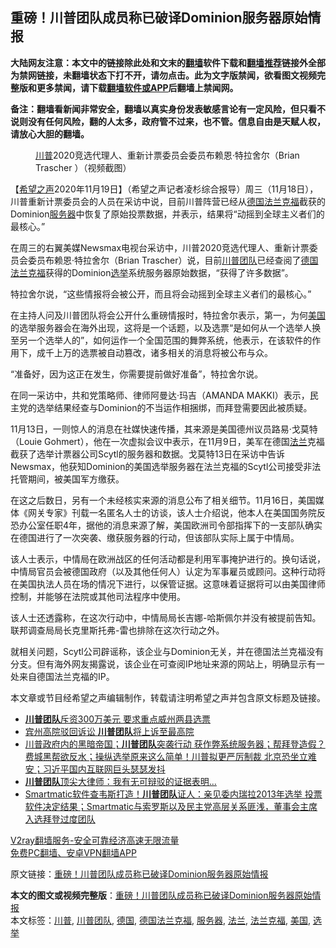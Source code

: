  <h2>重磅！川普团队成员称已破译Dominion服务器原始情报</h2> <p class="notice"><b>大陆网友注意：本文中的链接除此处和文末的<a href="https://github.com/bannedbook/fanqiang" >翻墙</a>软件下载和<a href="https://github.com/killgcd/justmysocks/blob/master/README.md">翻墙推荐</a>链接外全部为禁网链接，未翻墙状态下打不开，请勿点击。此为文字版禁闻，欲看图文视频完整版和更多禁闻，请下载<a href="https://github.com/bannedbook/fanqiang">翻墙软件或APP</a>后翻墙上禁闻网。</p><p>备注：翻墙看新闻非常安全，翻墙以真实身份发表敏感言论有一定风险，但只看不说则没有任何风险，翻的人太多，政府管不过来，也不管。信息自由是天赋人权，请放心大胆的翻墙。</b></p>  <div class="entry"> <figure><figcaption><a href="https://www.bannedbook.org/bnews/tag/%e5%b7%9d%e6%99%ae/" class="st_tag internal_tag" rel="tag" title="标签 川普 下的日志">川普</a>2020竞选代理人、重新计票委员会委员布赖恩·特拉舍尔（Brian Trascher ）（视频截图）</figcaption></figure> <p>【<span class='wp_keywordlink_affiliate'><a href="https://www.soundofhope.org" title="希望之声" target="_blank">希望之声</a></span>2020年11月19日】（希望之声记者凌杉综合报导）周三（11月18日），川普重新计票委员会的人员在采访中说，目前川普阵营已经从<a href="https://www.bannedbook.org/bnews/tag/%E5%BE%B7%E5%9B%BD%E6%B3%95%E5%85%B0%E5%85%8B%E7%A6%8F/" class="st_tag internal_tag" rel="tag" title="标签 德国法兰克福 下的日志">德国法兰克福</a>截获的Dominion<a href="https://www.bannedbook.org/bnews/tag/%E6%9C%8D%E5%8A%A1%E5%99%A8/" class="st_tag internal_tag" rel="tag" title="标签 服务器 下的日志">服务器</a>中恢复了原始投票数据，并表示，结果将“动摇到全球主义者们的最核心。”</p> <p>在周三的右翼美媒Newsmax电视台采访中，川普2020竞选代理人、重新计票委员会委员布赖恩·特拉舍尔（Brian Trascher）说，目前<a href="https://www.bannedbook.org/bnews/tag/%e5%b7%9d%e6%99%ae%e5%9b%a2%e9%98%9f/" class="st_tag internal_tag" rel="tag" title="标签 川普团队 下的日志">川普团队</a>已经查阅了<a href="https://www.bannedbook.org/bnews/tag/%e5%be%b7%e5%9b%bd/" class="st_tag internal_tag" rel="tag" title="标签 德国 下的日志">德国</a><a href="https://www.bannedbook.org/bnews/tag/%E6%B3%95%E5%85%B0%E5%85%8B%E7%A6%8F/" class="st_tag internal_tag" rel="tag" title="标签 法兰克福 下的日志">法兰克福</a>获得的Dominion<a href="https://www.bannedbook.org/bnews/tag/%e9%80%89%e4%b8%be/" class="st_tag internal_tag" rel="tag" title="标签 选举 下的日志">选举</a>系统服务器原始数据，“获得了许多数据”。</p> <p>特拉舍尔说，“这些情报将会被公开，而且将会动摇到全球主义者们的最核心。”</p>  <p>在主持人问及川普团队将会公开什么重磅情报时，特拉舍尔表示，第一，为何<a href="https://www.bannedbook.org/bnews/tag/%e7%be%8e%e5%9b%bd/" class="st_tag internal_tag" rel="tag" title="标签 美国 下的日志">美国</a>的选举服务器会在海外出现，这将是一个话题，以及选票“是如何从一个选举人换至另一个选举人的”，如何运作一个全国范围的舞弊系统，他表示，在该软件的作用下，成千上万的选票被自动篡改，诸多相关的消息将被公布与众。</p> <p>“准备好，因为这正在发生，你需要提前做好准备”，特拉舍尔说。</p> <p></p>  <p>在同一采访中，共和党策略师、律师阿曼达·玛吉（AMANDA MAKKI）表示，民主党的选举结果经查与Dominion的不当运作相捆绑，而拜登需要因此被质疑。</p> <p>11月13日，一则惊人的消息在社媒快速传播，其来源是美国德州议员路易·戈莫特（Louie Gohmert），他在一次虚拟会议中表示，在11月9日，美军在德国<a href="https://www.bannedbook.org/bnews/tag/%E6%B3%95%E5%85%B0/" class="st_tag internal_tag" rel="tag" title="标签 法兰 下的日志">法兰</a>克福截获了选举计票器公司Scytl的服务器和数据。戈莫特13日在采访中告诉Newsmax，他获知Dominion的美国选举服务器在法兰克福的Scytl公司接受非法托管期间，被美国军方缴获。</p> <p>在这之后数日，另有一个未经核实来源的消息公布了相关细节。11月16日，美国媒体《网关专家》刊载一名匿名人士的访谈，该人士介绍说，他本人在美国国务院反恐办公室任职4年，据他的消息来源了解，美国欧洲司令部指挥下的一支部队确实在德国进行了一次突袭、缴获服务器的行动，但该部队实际上属于中情局。</p>  <p>该人士表示，中情局在欧洲战区的任何活动都是利用军事掩护进行的。换句话说，中情局官员会被德国政府（以及其他任何人）认定为军事雇员或顾问。这种行动将在美国执法人员在场的情况下进行，以保管证据。这意味着证据将可以由美国律师控制，并能够在法院或其他司法程序中使用。</p> <p>该人士还透露称，在这次行动中，中情局局长吉娜-哈斯佩尔并没有被提前告知。联邦调查局局长克里斯托弗-雷也排除在这次行动之外。</p> <p>就相关问题，Scytl公司辟谣称，该企业与Dominion无关，并在德国法兰克福没有分支。但有海外网友揭露说，该企业在可查阅IP地址来源的网站上，明确显示有一处来自德国法兰克福的IP。</p>  <p>本文章或节目经希望之声编辑制作，转载请注明希望之声并包含原文标题及链接。</p> <ul class='op-related-articles' title='相关阅读'> <li><a href='https://www.bannedbook.org/bnews/topimagenews/20201119/1433282.html' target='_blank'><b>川普团队</b>斥资300万美元 要求重点威州两县选票</a></li> <li><a href='https://www.bannedbook.org/bnews/bannedvideo/20201119/1433209.html' target='_blank'>宾州高院驳回诉讼 <b>川普团队</b>将上诉至最高院</a></li> <li><a href='https://www.bannedbook.org/bnews/bannedvideo/20201118/1433036.html' target='_blank'>川普政府内的黑暗帝国；<b>川普团队</b>突袭行动 获作弊系统服务器；帮拜登造假？费城黑帮欲反水；操纵选举原来这么简单！川普拟更严厉制裁 北京恐坐立难安；习近平国内互联网巨头瑟瑟发抖</a></li> <li><a href='https://www.bannedbook.org/bnews/topimagenews/20201118/1432930.html' target='_blank'><b>川普团队</b>顶尖大律师：我有无可辩驳的证据表明...</a></li> <li><a href='https://www.bannedbook.org/bnews/bannedvideo/20201118/1432926.html' target='_blank'>Smartmatic软件查韦斯打造！<b>川普团队</b>证人：亲见委内瑞拉2013年选举 投票软件决定结果；Smartmatic与索罗斯以及民主党高层关系匪浅，董事会主席入选拜登过度团队</a></li> </ul> <p class="texttj"> <a href="https://www.bannedbook.org/forum23/topic22702.html" target="_blank">V2ray翻墙服务-安全可靠经济高速无限流量</a><br/> <a href="https://github.com/bannedbook/fanqiang/wiki/%E7%A6%81%E9%97%BB%E7%BD%91%E5%AE%89%E5%8D%93%E7%BF%BB%E5%A2%99%E6%96%B0%E9%97%BBAPP" target="_blank">免费PC翻墙、安卓VPN翻墙APP</a></p><p>原文链接：<a class="src_link"  href="https://www.soundofhope.org/post/444502" target="_blank">重磅！川普团队成员称已破译Dominion服务器原始情报</a></p><a name='sharetosocial'></a>       <div><b>本文的图文或视频完整版</b>：<a href='https://www.bannedbook.org/bnews/comments/20201119/1433542.html'>重磅！川普团队成员称已破译Dominion服务器原始情报</a></div>  </div><!--END ENTRY--> <div class="postfooter"> <div>本文标签：<a href="https://www.bannedbook.org/bnews/tag/%e5%b7%9d%e6%99%ae/" rel="tag">川普</a>, <a href="https://www.bannedbook.org/bnews/tag/%e5%b7%9d%e6%99%ae%e5%9b%a2%e9%98%9f/" rel="tag">川普团队</a>, <a href="https://www.bannedbook.org/bnews/tag/%e5%be%b7%e5%9b%bd/" rel="tag">德国</a>, <a href="https://www.bannedbook.org/bnews/tag/%E5%BE%B7%E5%9B%BD%E6%B3%95%E5%85%B0%E5%85%8B%E7%A6%8F/" rel="tag">德国法兰克福</a>, <a href="https://www.bannedbook.org/bnews/tag/%E6%9C%8D%E5%8A%A1%E5%99%A8/" rel="tag">服务器</a>, <a href="https://www.bannedbook.org/bnews/tag/%E6%B3%95%E5%85%B0/" rel="tag">法兰</a>, <a href="https://www.bannedbook.org/bnews/tag/%E6%B3%95%E5%85%B0%E5%85%8B%E7%A6%8F/" rel="tag">法兰克福</a>, <a href="https://www.bannedbook.org/bnews/tag/%e7%be%8e%e5%9b%bd/" rel="tag">美国</a>, <a href="https://www.bannedbook.org/bnews/tag/%e9%80%89%e4%b8%be/" rel="tag">选举</a></div>  </div><!--END POSTFOOTER--> 